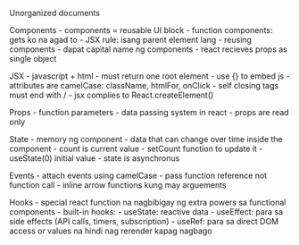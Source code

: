Unorganized documents

Components
    - components = reusable UI block
    - function components: gets ko na agad to
    - JSX rule: isang parent element lang
    - reusing components
    - dapat capital name ng components
    - react recieves props as single object

JSX
    - javascript + html
    - must return one root element
    - use {} to embed js
    - attributes are camelCase: className, htmlFor, onClick
    - self closing tags must end with /
    - jsx complies to React.createElement()

Props
    - function parameters
    - data passing system in react
    - props are read only

State
    - memory ng component
    - data that can change over time inside the component
    - count is current value
    - setCount function to update it
    - useState(0) initial value
    - state is asynchronus

Events
    - attach events using camelCase
    - pass function reference not function call
    - inline arrow functions kung may arguements

Hooks
    - special react function na nagbibigay ng extra powers sa functional components
    - built-in hooks:
        - useState: reactive data
        - useEffect: para sa side effects (API calls, timers, subscription)
        - useRef: para sa direct DOM access or values na hindi nag rerender kapag nagbago